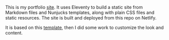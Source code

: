 This is my portfolio [site](danlevine.work). It uses Eleventy to build a static site from Markdown files and Nunjucks templates, along with plain CSS files and static resources. The site is built and deployed from this repo on Netlify. 

It is based on this [template](https://github.com/tylerMRoderick/fernfolio-11ty-template), then I did some work to customize the look and content. 